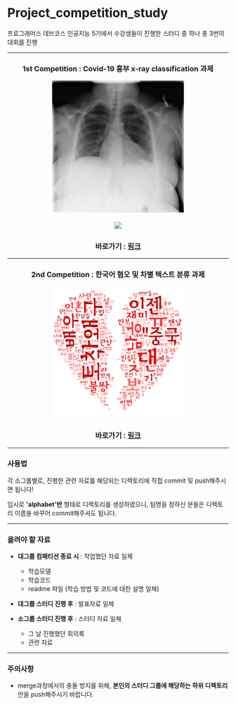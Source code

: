 # Project_competition_study

프로그래머스 데브코스 인공지능 5기에서 수강생들이 진행한 스터디 중 하나
총 3번의 대회를 진행


---

<h3><p align="center"> 1st Competition : Covid-19 흉부 x-ray classification 과제 </p>
  
<p align="center"><img src="image_003.png" height="300px" width="300px"></p>
  
<p align="center"><img src="./tables/dt.png"></p>
  
<h3><p align="center"> 바로가기 : <a href="https://www.kaggle.com/competitions/kdtai-1/">링크</a></p></h3>

 
---

<h3><p align="center"> 2nd Competition : 한국어 혐오 및 차별 텍스트 분류 과제 </p></h3>

<p align="center"><img src="final_image.png" height="300px" width="300px"></p>

<h3><p align="center"> 바로가기 : <a href="https://www.kaggle.com/competitions/kdtai-2/">링크</a></p></h3>

---

### 사용법

각 소그룹별로, 진행한 관련 자료를 해당되는 디렉토리에 직접 commit 및 push해주시면 됩니다!

임시로 **'alphabet'반** 형태로 디렉토리를 생성하였으니, 팀명을 정하신 분들은 디렉토리 이름을 바꾸어 commit해주셔도 됩니다.

---

### 올려야 할 자료

- **대그룹 컴패티션 종료 시** : 작업했던 자료 일체
  - 학습모델
  - 학습코드
  - readme 파일 (학습 방법 및 코드에 대한 설명 일체)
  
- **대그룹 스터디 진행 후** : 발표자료 일체
- **소그룹 스터디 진행 후** : 스터디 자료 일체
  - 그 날 진행했던 회의록
  - 관련 자료

---

### 주의사항

- merge과정에서의 충돌 방지를 위해, **본인의 스터디 그룹에 해당하는 하위 디렉토리**만을 push해주시기 바랍니다.


